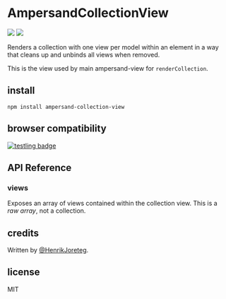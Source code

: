 # AmpersandCollectionView

![](https://travis-ci.org/AmpersandJS/ampersand-collection-view.svg) ![](https://badge.fury.io/js/ampersand-collection-view.svg)

Renders a collection with one view per model within an element in a way that cleans up and unbinds all views when removed.

This is the view used by main ampersand-view for `renderCollection`.

## install

```
npm install ampersand-collection-view
```

## browser compatibility

[![testling badge](https://ci.testling.com/AmpersandJS/ampersand-collection-view.png)](https://ci.testling.com/AmpersandJS/ampersand-collection-view)

## API Reference

### views
Exposes an array of views contained within the collection view.  This is a *raw array*, not a collection.

## credits

Written by [@HenrikJoreteg](http://twitter.com/henrikjoreteg).

## license

MIT

